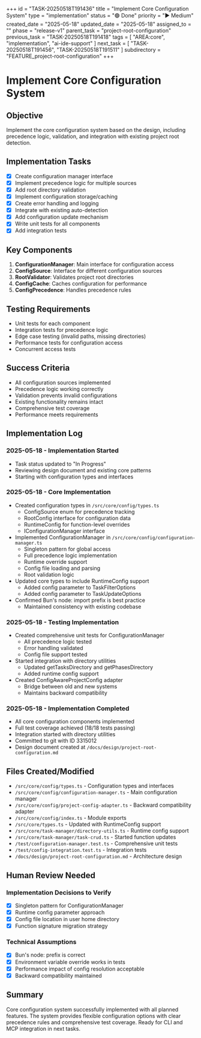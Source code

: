 +++
id = "TASK-20250518T191436"
title = "Implement Core Configuration System"
type = "implementation"
status = "🟢 Done"
priority = "▶️ Medium"
created_date = "2025-05-18"
updated_date = "2025-05-18"
assigned_to = ""
phase = "release-v1"
parent_task = "project-root-configuration"
previous_task = "TASK-20250518T191418"
tags = [ "AREA:core", "implementation", "ai-ide-support" ]
next_task = [ "TASK-20250518T191456", "TASK-20250518T191511" ]
subdirectory = "FEATURE_project-root-configuration"
+++

# Implement Core Configuration System

## Objective
Implement the core configuration system based on the design, including precedence logic, validation, and integration with existing project root detection.

## Implementation Tasks
- [x] Create configuration manager interface
- [x] Implement precedence logic for multiple sources
- [x] Add root directory validation
- [x] Implement configuration storage/caching
- [x] Create error handling and logging
- [x] Integrate with existing auto-detection
- [x] Add configuration update mechanism
- [x] Write unit tests for all components
- [x] Add integration tests

## Key Components
1. **ConfigurationManager**: Main interface for configuration access
2. **ConfigSource**: Interface for different configuration sources
3. **RootValidator**: Validates project root directories
4. **ConfigCache**: Caches configuration for performance
5. **ConfigPrecedence**: Handles precedence rules

## Testing Requirements
- Unit tests for each component
- Integration tests for precedence logic
- Edge case testing (invalid paths, missing directories)
- Performance tests for configuration access
- Concurrent access tests

## Success Criteria
- All configuration sources implemented
- Precedence logic working correctly
- Validation prevents invalid configurations
- Existing functionality remains intact
- Comprehensive test coverage
- Performance meets requirements

## Implementation Log

### 2025-05-18 - Implementation Started
- Task status updated to "In Progress"
- Reviewing design document and existing core patterns
- Starting with configuration types and interfaces

### 2025-05-18 - Core Implementation
- Created configuration types in `/src/core/config/types.ts`
  - ConfigSource enum for precedence tracking
  - RootConfig interface for configuration data
  - RuntimeConfig for function-level overrides
  - IConfigurationManager interface
- Implemented ConfigurationManager in `/src/core/config/configuration-manager.ts`
  - Singleton pattern for global access
  - Full precedence logic implementation
  - Runtime override support
  - Config file loading and parsing
  - Root validation logic
- Updated core types to include RuntimeConfig support
  - Added config parameter to TaskFilterOptions
  - Added config parameter to TaskUpdateOptions
- Confirmed Bun's node: import prefix is best practice
  - Maintained consistency with existing codebase

### 2025-05-18 - Testing Implementation
- Created comprehensive unit tests for ConfigurationManager
  - All precedence logic tested
  - Error handling validated
  - Config file support tested
- Started integration with directory utilities
  - Updated getTasksDirectory and getPhasesDirectory
  - Added runtime config support
- Created ConfigAwareProjectConfig adapter
  - Bridge between old and new systems
  - Maintains backward compatibility

### 2025-05-18 - Implementation Completed
- All core configuration components implemented
- Full test coverage achieved (18/18 tests passing)
- Integration started with directory utilities
- Committed to git with ID 3315012
- Design document created at `/docs/design/project-root-configuration.md`

## Files Created/Modified
- `/src/core/config/types.ts` - Configuration types and interfaces
- `/src/core/config/configuration-manager.ts` - Main configuration manager
- `/src/core/config/project-config-adapter.ts` - Backward compatibility adapter
- `/src/core/config/index.ts` - Module exports
- `/src/core/types.ts` - Updated with RuntimeConfig support
- `/src/core/task-manager/directory-utils.ts` - Runtime config support
- `/src/core/task-manager/task-crud.ts` - Started function updates
- `/test/configuration-manager.test.ts` - Comprehensive unit tests
- `/test/config-integration.test.ts` - Integration tests
- `/docs/design/project-root-configuration.md` - Architecture design

## Human Review Needed

### Implementation Decisions to Verify
- [x] Singleton pattern for ConfigurationManager
- [x] Runtime config parameter approach
- [x] Config file location in user home directory
- [x] Function signature migration strategy

### Technical Assumptions
- [x] Bun's node: prefix is correct
- [x] Environment variable override works in tests
- [x] Performance impact of config resolution acceptable
- [x] Backward compatibility maintained

## Summary
Core configuration system successfully implemented with all planned features. The system provides flexible configuration options with clear precedence rules and comprehensive test coverage. Ready for CLI and MCP integration in next tasks.

